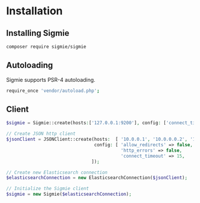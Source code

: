# Installation


## Installing Sigmie

```bash
composer require sigmie/sigmie
```

## Autoloading

Sigmie supports PSR-4 autoloading.

```bash
require_once 'vendor/autoload.php';
```


## Client


```php
$sigmie = Sigmie::create(hosts:['127.0.0.1:9200'], config: ['connect_timeout' => 15 ]);
```

```php
// Create JSON http client
$jsonClient = JSONClient::create(hosts:  [ '10.0.0.1', '10.0.0.0.2', '10.0.0.3'],
                                 config: [ 'allow_redirects' => false,
                                           'http_errors' => false,
                                           'connect_timeout' => 15,
                                ]);

// Create new Elasticsearch connection
$elasticsearchConnection = new ElasticsearchConnection($jsonClient);

// Initialize the Sigmie client
$sigmie = new Sigmie($elasticsearchConnection);
```
